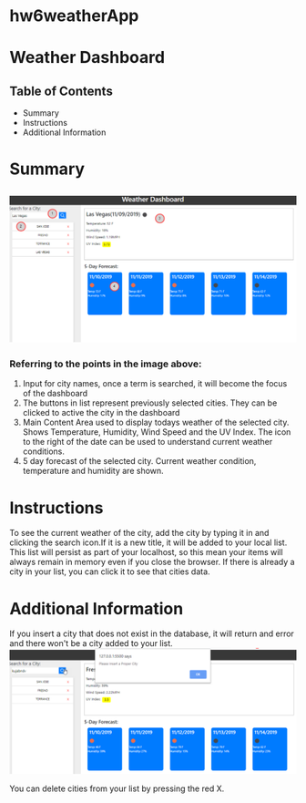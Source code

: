 # hw6weatherApp

# Weather Dashboard

## Table of Contents
- Summary
- Instructions
- Additional Information


# Summary
![Summary Image](images/summary.png)
---

### Referring to the points in the image above:
1) Input for city names, once a term is searched, it will become the focus of the dashboard
2) The buttons in list represent previously selected cities. They can be clicked to active the city in the dashboard
3) Main Content Area used to display todays weather of the selected city. Shows Temperature, Humidity, Wind Speed and the UV Index. The icon to the right of the date can be used to understand current weather conditions. 
4) 5 day forecast of the selected city. Current weather condition, temperature and humidity are shown. 

# Instructions
To see the current weather of the city, add the city by typing it in and clicking the search icon.If it is a new title, it will be added to your local list. This list will persist as part of your localhost, so this mean your items will always remain in memory even if you close the browser. If there is already a city in your list, you can click it to see that cities data. 

# Additional Information

If you insert a city that does not exist in the database, it will return and error and there won't be a city added to your list.
![Error Image](images/wrongCityError.png)

You can delete cities from your list by pressing the red X.